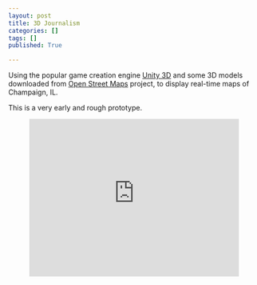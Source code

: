 ```yaml
---
layout: post
title: 3D Journalism
categories: []
tags: []
published: True

---
```


Using the popular game creation engine [Unity 3D](http://unity3d.com/) and some 3D models downloaded from [Open Street Maps](openstreetmap.org) project, to display real-time maps of Champaign, IL.

This is a very early and rough prototype.
<div style="width: 100%; text-align: center;">
	<iframe width="420" height="315" src="https://www.youtube.com/embed/VFPOji14L1I?rel=0&amp;controls=0" frameborder="0" allowfullscreen></iframe>
</div>